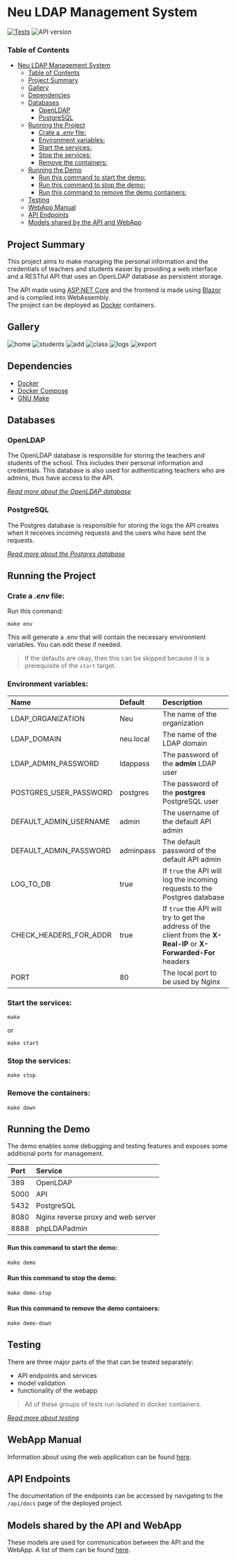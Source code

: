 # Neu LDAP Management System

[![Tests](https://github.com/NeuSzft/NeuLdapMgnt/actions/workflows/run-tests.yml/badge.svg)](https://github.com/NeuSzft/NeuLdapMgnt/actions/workflows/run-tests.yml)
![API version](https://img.shields.io/badge/dynamic/xml?url=https%3A%2F%2Fraw.githubusercontent.com%2FNeuSzft%2FNeuLdapMgnt%2Fmain%2FNeuLdapMgnt%2FApi%2FNeuLdapMgnt.Api.csproj&query=%2FProject%2FPropertyGroup%2FAssemblyVersion&label=API%20version&color=712CF9)

### Table of Contents
- [Neu LDAP Management System](#neu-ldap-management-system)
    - [Table of Contents](#table-of-contents)
  - [Project Summary](#project-summary)
  - [Gallery](#gallery)
  - [Dependencies](#dependencies)
  - [Databases](#databases)
    - [OpenLDAP](#openldap)
    - [PostgreSQL](#postgresql)
  - [Running the Project](#running-the-project)
    - [Crate a *.env* file:](#crate-a-env-file)
    - [Environment variables:](#environment-variables)
    - [Start the services:](#start-the-services)
    - [Stop the services:](#stop-the-services)
    - [Remove the containers:](#remove-the-containers)
  - [Running the Demo](#running-the-demo)
      - [Run this command to start the demo:](#run-this-command-to-start-the-demo)
      - [Run this command to stop the demo:](#run-this-command-to-stop-the-demo)
      - [Run this command to remove the demo containers:](#run-this-command-to-remove-the-demo-containers)
  - [Testing](#testing)
  - [WebApp Manual](#webapp-manual)
  - [API Endpoints](#api-endpoints)
  - [Models shared by the API and WebApp](#models-shared-by-the-api-and-webapp)


## Project Summary
This project aims to make managing the personal information and the credentials of teachers and students easier by providing a web interface and a RESTful API that uses an OpenLDAP database as persistent storage.

The API made using [ASP.NET Core](https://dotnet.microsoft.com/en-us/apps/aspnet) and the frontend is made using [Blazor](https://dotnet.microsoft.com/en-us/apps/aspnet/web-apps/blazor) and is compiled into WebAssembly.\
The project can be deployed as [Docker](https://www.docker.com/) containers.


## Gallery
![home](docs/gallery/home.png)
![students](docs/gallery/students.png)
![add](docs/gallery/add.png)
![class](docs/gallery/class.png)
![logs](docs/gallery/logs.png)
![export](docs/gallery/export.png)


## Dependencies
- [Docker](https://www.docker.com/)
- [Docker Compose](https://docs.docker.com/compose/)
- [GNU Make](https://www.gnu.org/software/make/)


## Databases

### OpenLDAP
The OpenLDAP database is responsible for storing the teachers and students of the school.
This includes their personal information and credentials. This database is also used for authenticating teachers who are admins, thus have access to the API.

*[Read more about the OpenLDAP database](./docs/OPENLDAP.md)*

### PostgreSQL
The Postgres database is responsible for storing the logs the API creates when it receives incoming requests and the users who have sent the requests.

*[Read more about the Postgres database](./docs/POSTGRES.md)*


## Running the Project

### Crate a *.env* file:
Run this command:
```
make env
```

This will generate a .env that will contain the necessary environment variables. You can edit these if needed.
> If the defaults are okay, then this can be skipped because it is a prerequisite of the `start` target.

### Environment variables:
| Name                   | Default   | Description                                                                                                       |
| :--------------------- | :-------- | :---------------------------------------------------------------------------------------------------------------- |
| LDAP_ORGANIZATION      | Neu       | The name of the organization                                                                                      |
| LDAP_DOMAIN            | neu.local | The name of the LDAP domain                                                                                       |
| LDAP_ADMIN_PASSWORD    | ldappass  | The password of the **admin** LDAP user                                                                           |
| POSTGRES_USER_PASSWORD | postgres  | The password of the **postgres** PostgreSQL user                                                                  |
| DEFAULT_ADMIN_USERNAME | admin     | The username of the default API admin                                                                             |
| DEFAULT_ADMIN_PASSWORD | adminpass | The default password of the default API admin                                                                     |
| LOG_TO_DB              | true      | If `true` the API will log the incoming requests to the Postgres database                                         |
| CHECK_HEADERS_FOR_ADDR | true      | If `true` the API will try to get the address of the client from the **X-Real-IP** or **X-Forwarded-For** headers |
| PORT                   | 80        | The local port to be used by Nginx                                                                                |

### Start the services:
```
make
```
or
```
make start
```

### Stop the services:
```
make stop
```

### Remove the containers:
```
make down
```


## Running the Demo
The demo enables some debugging and testing features and exposes some additional ports for management.

| Port | Service                            |
| :--- | :--------------------------------- |
| 389  | OpenLDAP                           |
| 5000 | API                                |
| 5432 | PostgreSQL                         |
| 8080 | Nginx reverse proxy and web server |
| 8888 | phpLDAPadmin                       |

#### Run this command to start the demo:
```
make demo
```

#### Run this command to stop the demo:
```
make demo-stop
```

#### Run this command to remove the demo containers:
```
make demo-down
```


## Testing
There are three major parts of the that can be tested separately:
- API endpoints and services
- model validation
- functionality of the webapp

> All of these groups of tests run isolated in docker containers.

*[Read more about testing](./docs/TESTING.md)*


## WebApp Manual
Information about using the web application can be found [here](./docs/USERMANUAL.md).


## API Endpoints
The documentation of the endpoints can be accessed by navigating to the `/api/docs` page of the deployed project.


## Models shared by the API and WebApp
These models are used for communication between the API and the WebApp. A list of them can be found [here](./docs/MODELS.md).
